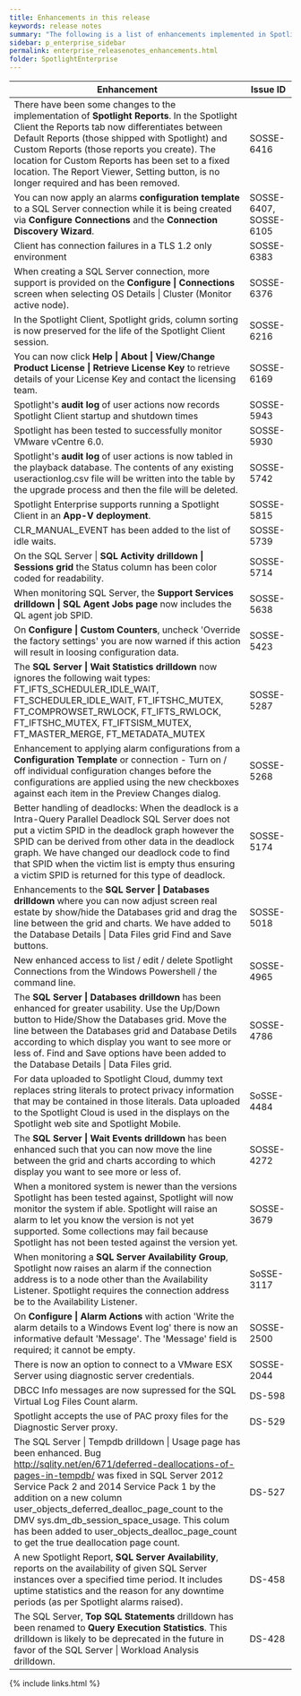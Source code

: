 ```yaml
---
title: Enhancements in this release
keywords: release notes
summary: "The following is a list of enhancements implemented in Spotlight Enterprise 12.0"
sidebar: p_enterprise_sidebar
permalink: enterprise_releasenotes_enhancements.html
folder: SpotlightEnterprise
---
```


Enhancement | Issue ID
------------|---------
There have been some changes to the implementation of **Spotlight Reports**. In the Spotlight Client the Reports tab now differentiates between Default Reports (those shipped with Spotlight) and Custom Reports (those reports you create). The location for Custom Reports has been set to a fixed location. The Report Viewer, Setting button, is no longer required and has been removed. | SOSSE-6416
You can now apply an alarms **configuration template** to a SQL Server connection while it is being created via **Configure Connections** and the **Connection Discovery Wizard**. | SOSSE-6407, SOSSE-6105
Client has connection failures in a TLS 1.2 only environment | SOSSE-6383
When creating a SQL Server connection, more support is provided on the **Configure \| Connections** screen when selecting OS Details \| Cluster (Monitor active node). | SOSSE-6376
In the Spotlight Client, Spotlight grids, column sorting is now preserved for the life of the Spotlight Client session. | SOSSE-6216
You can now click **Help \| About \| View/Change Product License \| Retrieve License Key** to retrieve details of your License Key and contact the licensing team. | SOSSE-6169
Spotlight's **audit log** of user actions now records Spotlight Client startup and shutdown times | SOSSE-5943
Spotlight has been tested to successfully monitor VMware vCentre 6.0. | SOSSE-5930
Spotlight's **audit log** of user actions is now tabled in the playback database. The contents of any existing useractionlog.csv file will be written into the table by the upgrade process and then the file will be deleted. | SOSSE-5742
Spotlight Enterprise supports running a Spotlight Client in an **App-V deployment**. | SOSSE-5815
CLR_MANUAL_EVENT has been added to the list of idle waits. | SOSSE-5739
On the SQL Server \| **SQL Activity drilldown \| Sessions grid** the Status column has been color coded for readability. | SOSSE-5714
When monitoring SQL Server, the **Support Services drilldown \| SQL Agent Jobs page** now includes the QL agent job SPID. | SOSSE-5638
On **Configure \| Custom Counters**, uncheck 'Override the factory settings' you are now warned if this action will result in loosing configuration data.  | SOSSE-5423
The **SQL Server \| Wait Statistics drilldown** now ignores the following wait types: FT_IFTS_SCHEDULER_IDLE_WAIT, FT_SCHEDULER_IDLE_WAIT, FT_IFTSHC_MUTEX, FT_COMPROWSET_RWLOCK, FT_IFTS_RWLOCK, FT_IFTSHC_MUTEX, FT_IFTSISM_MUTEX, FT_MASTER_MERGE, FT_METADATA_MUTEX | SOSSE-5287
Enhancement to applying alarm configurations from a **Configuration Template** or connection - Turn on / off individual configuration changes before the configurations are applied using the new checkboxes against each item in the Preview Changes dialog. | SOSSE-5268
Better handling of deadlocks: When the deadlock is a Intra-Query Parallel Deadlock SQL Server does not put a victim SPID in the deadlock graph however the SPID can be derived from other data in the deadlock graph. We have changed our deadlock code to find that SPID when the victim list is empty thus ensuring a victim SPID is returned for this type of deadlock. | SOSSE-5174
Enhancements to the **SQL Server \| Databases drilldown** where you can now adjust screen real estate by show/hide the Databases grid and drag the line between the grid and charts. We have added to the Database Details \| Data Files grid Find and Save buttons. | SOSSE-5018
New enhanced access to list / edit / delete Spotlight Connections from the Windows Powershell / the command line. | SOSSE-4965
The **SQL Server \| Databases drilldown** has been enhanced for greater usability. Use the Up/Down button to Hide/Show the Databases grid. Move the line between the Databases grid and Database Detils according to which display you want to see more or less of. Find and Save options have been added to the Database Details \| Data Files grid. | SOSSE-4786
For data uploaded to Spotlight Cloud, dummy text replaces string literals to protect privacy information that may be contained in those literals. Data uploaded to the Spotlight Cloud is used in the displays on the Spotlight web site and Spotlight Mobile. | SoSSE-4484
The **SQL Server \| Wait Events drilldown** has been enhanced such that you can now move the line between the grid and charts according to which display you want to see more or less of. | SOSSE-4272
When a monitored system is newer than the versions Spotlight has been tested against, Spotlight will now monitor the system if able. Spotlight will raise an alarm to let you know the version is not yet supported. Some collections may fail because Spotlight has not been tested against the version yet. | SOSSE-3679
When monitoring a **SQL Server Availability Group**, Spotlight now raises an alarm if the connection address is to a node other than the Availability Listener. Spotlight requires the connection address be to the Availability Listener. | SoSSE-3117
On **Configure \| Alarm Actions** with action 'Write the alarm details to a Windows Event log' there is now an informative default 'Message'. The 'Message' field is required; it cannot be empty. | SOSSE-2500
There is now an option to connect to a VMware ESX Server using diagnostic server credentials. | SOSSE-2044
DBCC Info messages are now supressed for the SQL Virtual Log Files Count alarm. | DS-598
Spotlight accepts the use of PAC proxy files for the Diagnostic Server proxy. | DS-529
The SQL Server \| Tempdb drilldown \| Usage page has been enhanced. Bug http://sqlity.net/en/671/deferred-deallocations-of-pages-in-tempdb/ was fixed in SQL Server 2012 Service Pack 2 and 2014 Service Pack 1 by the addition on a new column user_objects_deferred_dealloc_page_count to the DMV sys.dm_db_session_space_usage. This colum has been added to user_objects_dealloc_page_count to get the true deallocation page count. | DS-527
A new Spotlight Report, **SQL Server Availability**, reports on the availability of given SQL Server instances over a specified time period. It includes uptime statistics and the reason for any downtime periods (as per Spotlight alarms raised). | DS-458
The SQL Server, **Top SQL Statements** drilldown has been renamed to **Query Execution Statistics**. This drilldown is likely to be deprecated in the future in favor of the SQL Server \| Workload Analysis drilldown. | DS-428



{% include links.html %}
